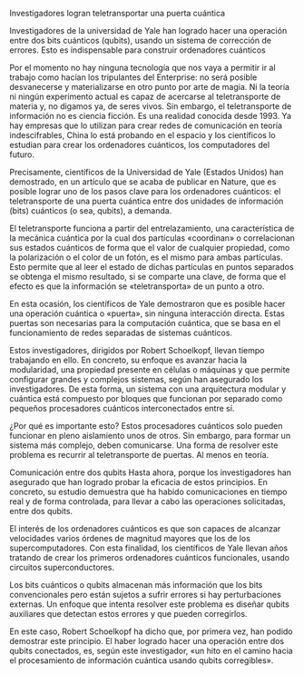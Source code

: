 Investigadores logran teletransportar una puerta cuántica

Investigadores de la universidad de Yale han logrado hacer una operación entre dos bits cuánticos (qubits), usando un sistema de corrección de errores. Esto es indispensable para construir ordenadores cuánticos

Por el momento no hay ninguna tecnología que nos vaya a permitir ir al trabajo como hacían los tripulantes del Enterprise: no será posible desvanecerse y materializarse en otro punto por arte de magia. Ni la teoría ni ningún experimento actual es capaz de acercarse al teletransporte de materia y, no digamos ya, de seres vivos. Sin embargo, el teletransporte de información no es ciencia ficción. Es una realidad conocida desde 1993. Ya hay empresas que lo utilizan para crear redes de comunicación en teoría indescifrables, China lo está probando en el espacio y los científicos lo estudian para crear los ordenadores cuánticos, los computadores del futuro.

Precisamente, científicos de la Universidad de Yale (Estados Unidos) han demostrado, en un artículo que se acaba de publicar en Nature, que es posible lograr uno de los pasos clave para los ordenadores cuánticos: el teletransporte de una puerta cuántica entre dos unidades de información (bits) cuánticos (o sea, qubits), a demanda.

El teletransporte funciona a partir del entrelazamiento, una característica de la mecánica cuántica por la cual dos partículas «coordinan» o correlacionan sus estados cuánticos de forma que el valor de cualquier propiedad, como la polarización o el color de un fotón, es el mismo para ambas partículas. Esto permite que al leer el estado de dichas partículas en puntos separados se obtenga el mismo resultado, si se comparte una clave, de forma que el efecto es que la información se «teletransporta» de un punto a otro.


En esta ocasión, los científicos de Yale demostraron que es posible hacer una operación cuántica o «puerta», sin ninguna interacción directa. Estas puertas son necesarias para la computación cuántica, que se basa en el funcionamiento de redes separadas de sistemas cuánticos.

Estos investigadores, dirigidos por Robert Schoelkopf, llevan tiempo trabajando en ello. En concreto, su enfoque es avanzar hacia la modularidad, una propiedad presente en células o máquinas y que permite configurar grandes y complejos sistemas, según han asegurado los investigadores. De esta forma, un sistema con una arquitectura modular y cuántica está compuesto por bloques que funcionan por separado como pequeños procesadores cuánticos interconectados entre sí.

¿Por qué es importante esto? Estos procesadores cuánticos solo pueden funcionar en pleno aislamiento unos de otros. Sin embargo, para formar un sistema más complejo, deben comunicarse. Una forma de resolver este problema es recurrir al teletransporte de puertas. Al menos en teoría.

Comunicación entre dos qubits
Hasta ahora, porque los investigadores han asegurado que han logrado probar la eficacia de estos principios. En concreto, su estudio demuestra que ha habido comunicaciones en tiempo real y de forma controlada, para llevar a cabo las operaciones solicitadas, entre dos qubits.

El interés de los ordenadores cuánticos es que son capaces de alcanzar velocidades varios órdenes de magnitud mayores que los de los supercomputadores. Con esta finalidad, los científicos de Yale llevan años tratando de crear los primeros ordenadores cuánticos funcionales, usando circuitos superconductores.

Los bits cuánticos o qubits almacenan más información que los bits convencionales pero están sujetos a sufrir errores si hay perturbaciones externas. Un enfoque que intenta resolver este problema es diseñar qubits auxiliares que detectan estos errores y que pueden corregirlos.

En este caso, Robert Schoelkopf ha dicho que, por primera vez, han podido demostrar este principio. El haber logrado hacer una operación entre dos qubits conectados, es, según este investigador, «un hito en el camino hacia el procesamiento de información cuántica usando qubits corregibles».
